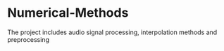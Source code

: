 # Numerical-Methods
The project includes audio signal processing, interpolation methods and preprocessing
